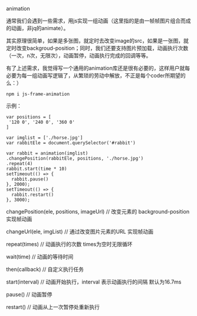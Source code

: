 animation

通常我们会遇到一些需求，用js实现一组动画（这里指的是由一帧帧图片组合而成的动画，非jq的animate）。

其实原理很简单，如果是多张图，就定时去改变image的src，如果是一张图，就定时改变backgroud-position；同时，我们还要支持图片预加载，动画执行次数（一次，n次，无限次），动画暂停，动画执行完成的回调等等。

有了上述需求，我觉得写一个通用的animation库还是很有必要的，这样用户就每必要为每一组动画写逻辑了，从繁琐的劳动中解放，不正是每个coder所期望的么：）


    npm i js-frame-animation

示例：

    var positions = [
     '120 0', '240 0', '360 0'
    ]

    var imglist = ['./horse.jpg']
    var rabbitEle = document.querySelector('#rabbit')

    var rabbit = animation(imglist)
    .changePosition(rabbitEle, positions, './horse.jpg')
    .repeat(4)
    rabbit.start(time * 10)
    setTimeout(() => {
      rabbit.pause()
    }, 2000);
    setTimeout(() => {
      rabbit.restart()
    }, 3000);


changePosition(ele, positions, imageUrl)  // 改变元素的 background-position 实现帧动画
    
changeUrl(ele, imgList) // 通过改变图片元素的URL 实现帧动画

repeat(times) // 动画执行的次数 times为空时无限循环

wait(time) // 动画的等待时间

then(callback) // 自定义执行任务

start(interval) // 动画开始执行，interval 表示动画执行的间隔 默认为16.7ms

pause() // 动画暂停

restart() // 动画从上一次暂停处重新执行
